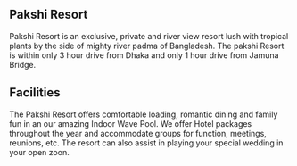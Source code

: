 ## Pakshi Resort
Pakshi Resort is an exclusive, private and river view resort lush with tropical plants by the side of mighty river padma of Bangladesh. The pakshi Resort is within only 3 hour drive from Dhaka and only 1 hour drive from Jamuna Bridge.

## Facilities
The Pakshi Resort offers comfortable loading, romantic dining and family fun in an our amazing Indoor Wave Pool. We offer Hotel packages throughout the year and accommodate groups for function, meetings, reunions, etc. The resort can also assist in playing your special wedding in your open zoon.